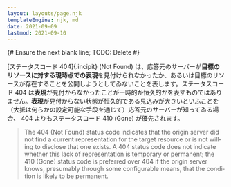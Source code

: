 ```yaml
---
layout: layouts/page.njk
templateEngine: njk, md
date: 2021-09-09
lastmod: 2021-09-10
---
```


<div class="blockquote-like">{# Ensure the next blank line; TODO: Delete #}

  [ステータスコード 404]{.incipit} (Not Found) は、応答元のサーバーが<b>目標のリソースに対する現時点での表現</b>を見付けられなかったか、あるいは目標のリソースが存在することを公開しようとしてゐないことを表します。ステータスコード 404 は<b>表現</b>が見付からなかったことが一時的か恒久的かを表すものではありません。<b>表現</b>が見付からない状態が恒久的である見込みが大きいといふことを（大抵は何らかの設定可能な手段を通じて）応答元のサーバーが知ってゐる場合、 404 よりもステータスコード 410 (Gone) が優先されます。
</div>

<blockquote cite="https://datatracker.ietf.org/doc/html/rfc7231" lang="en" class="hidden">
  <p>The 404 (Not Found) status code indicates that the origin server did not find a current representation for the target resource or is not willing to disclose that one exists.  A 404 status code does not indicate whether this lack of representation is temporary or permanent; the 410 (Gone) status code is preferred over 404 if the origin server knows, presumably through some configurable means, that the condition is likely to be permanent.</p>
</blockquote>

